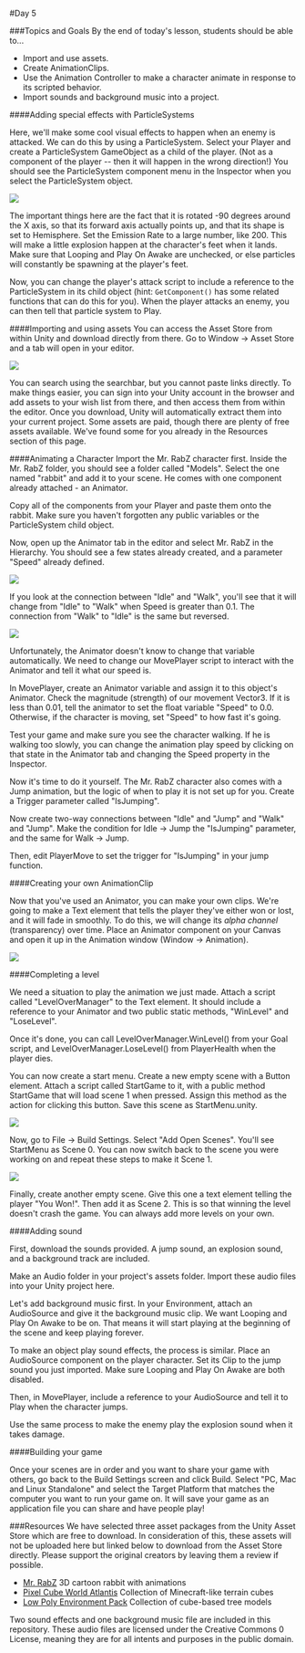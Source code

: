 #Day 5

###Topics and Goals
By the end of today's lesson, students should be able to...
- Import and use assets.
- Create AnimationClips.
- Use the Animation Controller to make a character animate in response to its scripted behavior.
- Import sounds and background music into a project.

####Adding special effects with ParticleSystems

Here, we'll make some cool visual effects to happen when an enemy is attacked. We can do this by using a ParticleSystem. Select your Player and create a ParticleSystem GameObject as a child of the player. (Not as a component of the player -- then it will happen in the wrong direction!) You should see the ParticleSystem component menu in the Inspector when you select the ParticleSystem object.

![](https://github.com/junior-devleague/spring-break-unity/blob/master/Day5/Screenshots/particle.png)

The important things here are the fact that it is rotated -90 degrees around the X axis, so that its forward axis actually points up, and that its shape is set to Hemisphere. Set the Emission Rate to a large number, like 200. This will make a little explosion happen at the character's feet when it lands. Make sure that Looping and Play On Awake are unchecked, or else particles will constantly be spawning at the player's feet.

Now, you can change the player's attack script to include a reference to the ParticleSystem in its child object (hint: `GetComponent()` has some related functions that can do this for you). When the player attacks an enemy, you can then tell that particle system to Play.

####Importing and using assets
You can access the Asset Store from within Unity and download directly from there. Go to Window -> Asset Store and a tab will open in your editor. 

![](https://github.com/junior-devleague/spring-break-unity/blob/master/Day5/Screenshots/assetstore.png)

You can search using the searchbar, but you cannot paste links directly. To make things easier, you can sign into your Unity account in the browser and add assets to your wish list from there, and then access them from within the editor. Once you download, Unity will automatically extract them into your current project. Some assets are paid, though there are plenty of free assets available. We've found some for you already in the Resources section of this page.

####Animating a Character
Import the Mr. RabZ character first. Inside the Mr. RabZ folder, you should see a folder called "Models". Select the one named "rabbit" and add it to your scene. He comes with one component already attached - an Animator.

Copy all of the components from your Player and paste them onto the rabbit. Make sure you haven't forgotten any public variables or the ParticleSystem child object.

Now, open up the Animator tab in the editor and select Mr. RabZ in the Hierarchy. You should see a few states already created, and a parameter "Speed" already defined.

![](https://github.com/junior-devleague/spring-break-unity/blob/master/Day5/Screenshots/animator.png)

If you look at the connection between "Idle" and "Walk", you'll see that it will change from "Idle" to "Walk" when Speed is greater than 0.1.  The connection from "Walk" to "Idle" is the same but reversed.

![](https://github.com/junior-devleague/spring-break-unity/blob/master/Day5/Screenshots/animationtransition.png)

Unfortunately, the Animator doesn't know to change that variable automatically. We need to change our MovePlayer script to interact with the Animator and tell it what our speed is.

In MovePlayer, create an Animator variable and assign it to this object's Animator. Check the magnitude (strength) of our movement Vector3. If it is less than 0.01, tell the animator to set the float variable "Speed" to 0.0. Otherwise, if the character is moving, set "Speed" to how fast it's going.

Test your game and make sure you see the character walking. If he is walking too slowly, you can change the animation play speed by clicking on that state in the Animator tab and changing the Speed property in the Inspector.

Now it's time to do it yourself. The Mr. RabZ character also comes with a Jump animation, but the logic of when to play it is not set up for you. Create a Trigger parameter called "IsJumping".

Now create two-way connections between "Idle" and "Jump" and "Walk" and "Jump". Make the condition for Idle -> Jump the "IsJumping" parameter, and the same for Walk -> Jump.

Then, edit PlayerMove to set the trigger for "IsJumping" in your jump function.

####Creating your own AnimationClip

Now that you've used an Animator, you can make your own clips. We're going to make a Text element that tells the player they've either won or lost, and it will fade in smoothly. To do this, we will change its _alpha channel_ (transparency) over time. Place an Animator component on your Canvas and open it up in the Animation window (Window -> Animation).

![](https://github.com/junior-devleague/spring-break-unity/blob/master/Day5/Screenshots/animation.png)

####Completing a level

We need a situation to play the animation we just made. Attach a script called "LevelOverManager" to the Text element. It should include a reference to your Animator and two public static methods, "WinLevel" and "LoseLevel".

Once it's done, you can call LevelOverManager.WinLevel() from your Goal script, and LevelOverManager.LoseLevel() from PlayerHealth when the player dies.

You can now create a start menu. Create a new empty scene with a Button element. Attach a script called StartGame to it, with a public method StartGame that will load scene 1 when pressed. Assign this method as the action for clicking this button. Save this scene as StartMenu.unity.

![](https://github.com/junior-devleague/spring-break-unity/blob/master/Day5/Screenshots/button.png)

Now, go to File -> Build Settings. Select "Add Open Scenes". You'll see StartMenu as Scene 0. You can now switch back to the scene you were working on and repeat these steps to make it Scene 1.

![](https://github.com/junior-devleague/spring-break-unity/blob/master/Day5/Screenshots/buildsettings.png)

Finally, create another empty scene. Give this one a text element telling the player "You Won!". Then add it as Scene 2. This is so that winning the level doesn't crash the game. You can always add more levels on your own.

####Adding sound

First, download the sounds provided. A jump sound, an explosion sound, and a background track are included.

Make an Audio folder in your project's assets folder. Import these audio files into your Unity project here.

Let's add background music first. In your Environment, attach an AudioSource and give it the background music clip. We want Looping and Play On Awake to be on. That means it will start playing at the beginning of the scene and keep playing forever.

To make an object play sound effects, the process is similar. Place an AudioSource component on the player character. Set its Clip to the jump sound you just imported. Make sure Looping and Play On Awake are both disabled.

Then, in MovePlayer, include a reference to your AudioSource and tell it to Play when the character jumps.

Use the same process to make the enemy play the explosion sound when it takes damage.

####Building your game

Once your scenes are in order and you want to share your game with others, go back to the Build Settings screen and click Build. Select "PC, Mac and Linux Standalone" and select the Target Platform that matches the computer you want to run your game on. It will save your game as an application file you can share and have people play!

###Resources
We have selected three asset packages from the Unity Asset Store which are free to download. In consideration of this, these assets will not be uploaded here but linked below to download from the Asset Store directly. Please support the original creators by leaving them a review if possible.
- [Mr. RabZ](https://www.assetstore.unity3d.com/en/#!/content/15897) 3D cartoon rabbit with animations
- [Pixel Cube World Atlantis](https://www.assetstore.unity3d.com/en/#!/content/65665) Collection of Minecraft-like terrain cubes
- [Low Poly Environment Pack](https://www.assetstore.unity3d.com/en/#!/content/62304) Collection of cube-based tree models

Two sound effects and one background music file are included in this repository. These audio files are licensed under the Creative Commons 0 License, meaning they are for all intents and purposes in the public domain.
